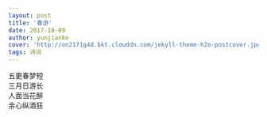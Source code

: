 ```yaml
---
layout: post
title: '春游'
date: 2017-10-09
author: yunjianke
cover: 'http://on2171g4d.bkt.clouddn.com/jekyll-theme-h2o-postcover.jpg'
tags: 诗词
---
```


五更春梦短  
三月日游长  
人面当花醉  
余心纵酒狂  